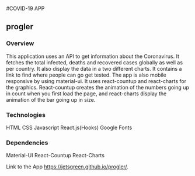 #COVID-19 APP

## progler

### Overview
This application uses an API to get information about the Coronavirus. It fetches the total infected, deaths and recovered cases globally 
as well as per country. It also display the data in a two different charts. It contains a link to find where people can go get tested. The 
app is also mobile responsive by using material-ui. It uses react-countup and react-charts for the graphics. React-countup creates the 
animation of the numbers going up in count when you first load the page, and react-charts display the animation of the bar going up 
in size.

### Technologies

HTML
CSS
Javascript
React.js(Hooks)
Google Fonts

### Dependencies

Material-UI
React-Countup
React-Charts

Link to the App
https://jetsgreen.github.io/progler/.
